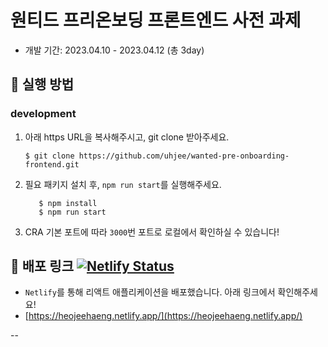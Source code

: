 # 원티드 프리온보딩 프론트엔드 사전 과제

- 개발 기간: 2023.04.10 - 2023.04.12 (총 3day)

## 📌 실행 방법
### development

1. 아래 https URL을 복사해주시고, git clone 받아주세요.
   ```shell 
   $ git clone https://github.com/uhjee/wanted-pre-onboarding-frontend.git
   ```

2. 필요 패키지 설치 후, `npm run start`를 실행해주세요.
   ```shell
      $ npm install
      $ npm run start
   ```
3. CRA 기본 포트에 따라 `3000`번 포트로 로컬에서 확인하실 수 있습니다!



## 📌 배포 링크 [![Netlify Status](https://api.netlify.com/api/v1/badges/e0a2aafb-0e8c-4bde-b816-dbb793555edb/deploy-status)](https://app.netlify.com/sites/heojeehaeng/deploys)
- `Netlify`를 통해 리액트 애플리케이션을 배포했습니다. 아래 링크에서 확인해주세요!
- [https://heojeehaeng.netlify.app/](https://heojeehaeng.netlify.app/)

--
